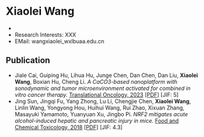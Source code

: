 # Xiaolei Wang
- 
- Research Interests: XXX
- EMail: wangxiaolei_wxl<at>buaa.edu.cn

## Publication
- Jiale Cai, Guiping Hu, Lihua Hu, Junge Chen, Dan Chen, Dan Liu, **Xiaolei Wang**, Boxian Hu, Cheng Li. *A CaCO3-based nanoplatform with sonodynamic and tumor microenvironment activated for combined in vitro cancer therapy.* [Translational Oncology, 2023](https://doi.org/10.1016/j.tranon.2023.101771) [[PDF]](./tranon23.pdf) [JIF: 5]
- Jing Sun, Jingqi Fu, Yang Zhong, Lu Li, Chengjie Chen, **Xiaolei Wang**, Linlin Wang, Yongyong Hou, Huihui Wang, Rui Zhao, Xixuan Zhang, Masayuki Yamamoto, Yuanyuan Xu, Jingbo Pi. *NRF2 mitigates acute alcohol-induced hepatic and pancreatic injury in mice.* [Food and Chemical Toxicology, 2018](https://doi.org/10.1016/j.fct.2018.09.042) [[PDF]](./fct18.pdf) [JIF: 4.3]
